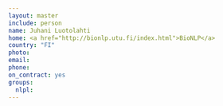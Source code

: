 ```yaml
---
layout: master
include: person
name: Juhani Luotolahti
home: <a href="http://bionlp.utu.fi/index.html">BioNLP</a>
country: "FI"
photo:
email:
phone:
on_contract: yes
groups:
  nlpl:
---
```


